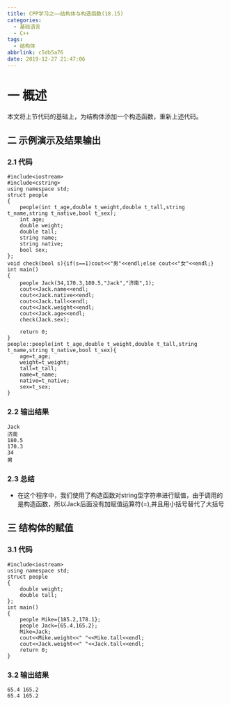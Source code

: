 ```yaml
---
title: CPP学习之——结构体与构造函数(18.15)
categories:
  - 基础语言
  - C++
tags:
  - 结构体
abbrlink: c5db5a76
date: 2019-12-27 21:47:06
---
```

# 一 概述

本文将上节代码的基础上，为结构体添加一个构造函数，重新上述代码。  

<!--more-->

## 二 示例演示及结果输出

### 2.1 代码

```
#include<iostream>
#include<cstring>
using namespace std;
struct people
{
	people(int t_age,double t_weight,double t_tall,string t_name,string t_native,bool t_sex);
	int age;
	double weight;
	double tall;
	string name;
	string native;
	bool sex;
};
void check(bool s){if(s==1)cout<<"男"<<endl;else cout<<"女"<<endl;}
int main()
{
	people Jack(34,170.3,180.5,"Jack","济南",1);
	cout<<Jack.name<<endl;
	cout<<Jack.native<<endl;
	cout<<Jack.tall<<endl;
	cout<<Jack.weight<<endl;
	cout<<Jack.age<<endl;
	check(Jack.sex);

	return 0;
}
people::people(int t_age,double t_weight,double t_tall,string t_name,string t_native,bool t_sex){
	age=t_age;
	weight=t_weight;
	tall=t_tall;
	name=t_name;
	native=t_native;
	sex=t_sex;
}
```

### 2.2 输出结果

```
Jack
济南
180.5
170.3
34
男
```

### 2.3 总结

* 在这个程序中，我们使用了构造函数对string型字符串进行赋值，由于调用的是构造函数，所以Jack后面没有加赋值运算符(=),并且用小括号替代了大括号

## 三 结构体的赋值

### 3.1 代码

```
#include<iostream>
using namespace std;
struct people
{
	double weight;
	double tall;
};
int main()
{
	people Mike={185.2,178.1};
	people Jack={65.4,165.2};
	Mike=Jack;
	cout<<Mike.weight<<" "<<Mike.tall<<endl;
	cout<<Jack.weight<<" "<<Jack.tall<<endl;
	return 0;
}
```

### 3.2 输出结果

```
65.4 165.2
65.4 165.2
```

